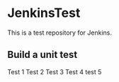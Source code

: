 # JenkinsTest
This is a test repository for Jenkins. 

## Build a unit test
Test 1
Test 2
Test 3
Test 4
test 5
